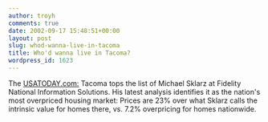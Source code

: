 ```yaml
---
author: troyh
comments: true
date: 2002-09-17 15:48:51+00:00
layout: post
slug: whod-wanna-live-in-tacoma
title: Who'd wanna live in Tacoma?
wordpress_id: 1623
---
```


The [USATODAY.com:](http://www.usatoday.com/money/perfi/housing/2002-09-16-overpriced-markets_x.htm) Tacoma tops the list of Michael Sklarz at Fidelity National Information Solutions. His latest analysis identifies it as the nation's most overpriced housing market: Prices are 23% over what Sklarz calls the intrinsic value for homes there, vs. 7.2% overpricing for homes nationwide.
